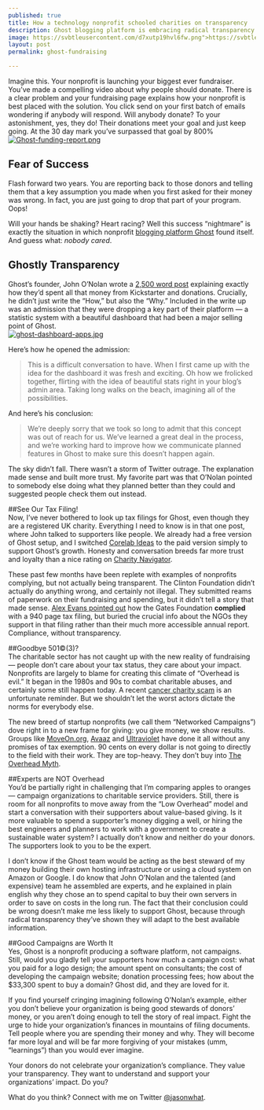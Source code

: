 ```yaml
---
published: true
title: How a technology nonprofit schooled charities on transparency
description: Ghost blogging platform is embracing radical transparency that builds loyalty and trust, even when they screw up.
image: https://svbtleusercontent.com/d7xutp19hvl6fw.png">https://svbtleusercontent.com/d7xutp19hvl6fw.png
layout: post
permalink: ghost-fundraising

---
```

<p>Imagine this. Your nonprofit is launching your biggest ever fundraiser. You’ve made a compelling video about why people should donate. There is a clear problem and your fundraising page explains how your nonprofit is best placed with the solution. You click send on your first batch of emails wondering if anybody will respond. Will anybody donate? To your astonishment, yes, they do! Their donations meet your goal and just keep going. At the 30 day mark you’ve surpassed that goal by 800%<br>
<a href="https://svbtleusercontent.com/d7xutp19hvl6fw.png"><img src="https://svbtleusercontent.com/d7xutp19hvl6fw_small.png" alt="Ghost-funding-report.png"></a></p>
<h2 id="fear-of-success">Fear of Success</h2>
<p>Flash forward two years. You are reporting back to those donors and telling them that a key assumption you made when you first asked for their money was wrong. In fact, you are just going to drop that part of your program. Oops!</p>
<p>Will your hands be shaking? Heart racing? Well this success “nightmare” is exactly the situation in which nonprofit <a href="http://blog.ghost.org/year-2/">blogging platform Ghost</a> found itself. And guess what: <em>nobody cared</em>.</p>
<h2 id="ghostly-transparency">Ghostly Transparency</h2>
<p>Ghost’s founder, John O’Nolan wrote a <a href="http://blog.ghost.org/year-2/">2,500 word post</a> explaining exactly how they’d spent all that money from Kickstarter and donations. Crucially, he didn’t just write the “How,” but also the “Why.” Included in the write up was an admission that they were dropping a key part of their platform — a statistic system with a beautiful dashboard that had been a major selling point of Ghost.<br>
<a href="https://svbtleusercontent.com/yq75hnvscnke2w.jpg"><img src="https://svbtleusercontent.com/yq75hnvscnke2w_small.jpg" alt="ghost-dashboard-apps.jpg"></a></p>
<p>Here’s how he opened the admission:</p>
<blockquote>
<p>This is a difficult conversation to have. When I first came up with the idea for the dashboard it was fresh and exciting. Oh how we frolicked together, flirting with the idea of beautiful stats right in your blog’s admin area. Taking long walks on the beach, imagining all of the possibilities.</p>
</blockquote>
<p>And here’s his conclusion:</p>
<blockquote>
<p>We’re deeply sorry that we took so long to admit that this concept was out of reach for us. We’ve learned a great deal in the process, and we’re working hard to improve how we communicate planned features in Ghost to make sure this doesn’t happen again.</p>
</blockquote>
<p>The sky didn’t fall. There wasn’t a storm of Twitter outrage. The explanation made sense and built more trust. My favorite part was that O’Nolan pointed to somebody else doing what they planned better than they could and suggested people check them out instead.</p>
<p>##See Our Tax Filing!<br>
Now, I’ve never bothered to look up tax filings for Ghost, even though they are a registered UK charity. Everything I need to know is in that one post, where John talked to supporters like people. We already had a free version of Ghost setup, and I switched <a href="http://ideas.corelab.co">Corelab Ideas</a> to the paid version simply to support Ghost’s growth. Honesty and conversation breeds far more trust and loyalty than a nice rating on <a href="http://charitynavigator.org">Charity Navigator</a>.</p>
<p>These past few months have been replete with examples of nonprofits complying, but not actually being transparent. The Clinton Foundation didn’t actually do anything wrong, and certainly not illegal. They submitted reams of paperwork on their fundraising and spending, but it didn’t tell a story that made sense. <a href="http://www.globaldashboard.org/2015/05/12/bill-melinda-and-the-sdgs/">Alex Evans pointed out</a> how the Gates Foundation <strong>complied</strong> with a 940 page tax filing, but buried the crucial info about the NGOs they support in that filing rather than their much more accessible annual report. Compliance, without transparency.</p>
<p>##Goodbye 501©(3)?<br>
The charitable sector has not caught up with the new reality of fundraising — people don’t care about your tax status, they care about your impact. Nonprofits are largely to blame for creating this climate of “Overhead is evil.” It began in the 1980s and 90s to combat charitable abuses, and certainly some still happen today. A recent <a href="http://www.theverge.com/2015/5/19/8625467/ftc-cancer-charity-scam-lawsuit">cancer charity scam</a> is an unfortunate reminder. But we shouldn’t let the worst actors dictate the norms for everybody else.</p>
<p>The new breed of startup nonprofits (we call them “Networked Campaigns”) dove right in to a new frame for giving: you give money, we show results. Groups like <a href="http://moveon.org">MoveOn.org</a>, <a href="http://avaaz.org">Avaaz</a> and <a href="http://www.weareultraviolet.org/">Ultraviolet</a> have done it all without any promises of tax exemption. 90 cents on every dollar is not going to directly to the field with their work. They are top-heavy. They don’t buy into <a href="http://overheadmyth.com/">The Overhead Myth</a>.</p>
<p>##Experts are NOT Overhead<br>
You’d be partially right in challenging that I’m comparing apples to oranges — campaign organizations to charitable service providers. Still, there is room for all nonprofits to move away from the “Low Overhead” model and start a conversation with their supporters about value-based giving. Is it more valuable to spend a supporter’s money digging a well, or hiring the best engineers and planners to work with a government to create a sustainable water system? I actually don’t know and neither do your donors. The supporters look to you to be the expert.</p>
<p>I don’t know if the Ghost team would be acting as the best steward of my money building their own hosting infrastructure or using a cloud system  on Amazon or Google. I do know that John O’Nolan and the talented (and expensive) team he assembled are experts, and he explained in plain english why they chose an to spend capital to buy their own servers in order to save on costs in the long run. The fact that their conclusion could be wrong doesn’t make me less likely to support Ghost, because through radical transparency they’ve shown they will adapt to the best available information.</p>
<p>##Good Campaigns are Worth It<br>
Yes, Ghost is a nonprofit producing a software platform, not campaigns. Still, would you gladly tell your supporters how much a campaign cost: what you paid for a logo design; the amount spent on consultants; the cost of developing the campaign website; donation processing fees; how about the $33,300 spent to buy a domain? Ghost did, and they are loved for it.</p>
<p>If you find yourself cringing imagining following O’Nolan’s example, either you don’t believe your organization is being good stewards of donors’ money, or you aren’t doing enough to tell the story of real impact. Fight the urge to hide your organization’s finances in mountains of filing documents. Tell people where you are spending their money and why. They will become far more loyal and will be far more forgiving of your mistakes (umm, “learnings”) than you would ever imagine.</p>
<p>Your donors do not celebrate your organization’s compliance. They value your transparency. They want to understand and support your organizations’ impact. Do you?</p>
<p>What do you think? Connect with me on Twitter <a href="http://twitter.com/jasonwhat">@jasonwhat</a>.</p>

